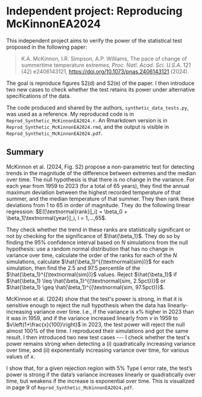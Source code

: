 # Independent project: Reproducing McKinnonEA2024

This independent project aims to verify the power of the statistical test proposed in the following paper:
>K.A. McKinnon, I.R. Simpson, A.P. Williams, The pace of change of summertime temperature extremes, *Proc. Natl. Acad. Sci. U.S.A.* 121 (42) e2406143121, https://doi.org/10.1073/pnas.2406143121 (2024).

The goal is reproduce figures S2(d) and S2(e) of the paper. 
I then introduce two new cases to check whether the test retains its power under alternative specifications of the data.

The code produced and shared by the authors, `synthetic_data_tests.py`, 
was used as a reference. My reproduced code is in `Reprod_Synthetic_McKinnonEA2024.r`. An Rmarkdown version is in `Reprod_Synthetic_McKinnonEA2024.rmd`, and the output is visible in `Reprod_Synthetic_McKinnonEA2024.pdf`.

## Summary
McKinnon et al. (2024, Fig. S2) propose a non-parametric test for detecting trends in the magnitude of the difference between extremes and the median over time. 
The null hypothesis is that there is no change in the variance. 
For each year from 1959 to 2023 (for a total of 65 years), they find the annual maximum deviation between the highest recorded temperature of that summer, and the median temperature of that summer.
They then rank these deviations from 1 to 65 in order of magnitude.
They do the following linear regression: $E([\textnormal{rank}]_i) = \beta_0 + \beta_1[\textnormal{year}]_i, i = 1,...,65$.

They check whether the trend in these ranks are statistically significant or not by checking for the significance of $\hat{\beta_1}$. 
They do so by finding the 95% confidence interval based on $N$ simulations from the null hypothesis: use a random normal distribution that has no change in variance over time, calculate the order of the ranks for each of the $N$ simulations, calculate $\hat{\beta_1}^{(\textnormal{sim})}$ for each simulation, then find the 2.5 and 97.5 percentile of the $\hat{\beta_1}^{(\textnormal{sim})}$ values. 
Reject $\hat{\beta_1}$ if $\hat{\beta_1} \leq \hat{\beta_1}^{(\textnormal{sim, 2.5pct})}$ or $\hat{\beta_1} \geq \hat{\beta_1}^{(\textnormal{sim, 97.5pct})}$.

McKinnon et al. (2024) show that the test's power is strong, in that it is sensitive enough to reject the null hypothesis when the data has linearly-increasing variance over time. 
I.e., if the variance is $x\%$ higher in 2023 than it was in 1959, and if the variance increased linearly from $v$ in 1959 to $v\left(1+\frac{x}{100}\right)$ in 2023, the test power will reject the null almost 100% of the time.
I reproduced their simulations and got the same result.
I then introduced two new test cases --- I check whether the test's power remains strong when detecting a (i) quadratically increasing variance over time, and (ii) exponentially increasing variance over time, for various values of $x$.

I show that, for a given rejection region with 5% Type I error rate, the test’s power is strong if the data’s variance increases linearly or quadratically over time, but weakens if the increase is exponential over time. 
This is visualized in page 9 of `Reprod_Synthetic_McKinnonEA2024.pdf`.